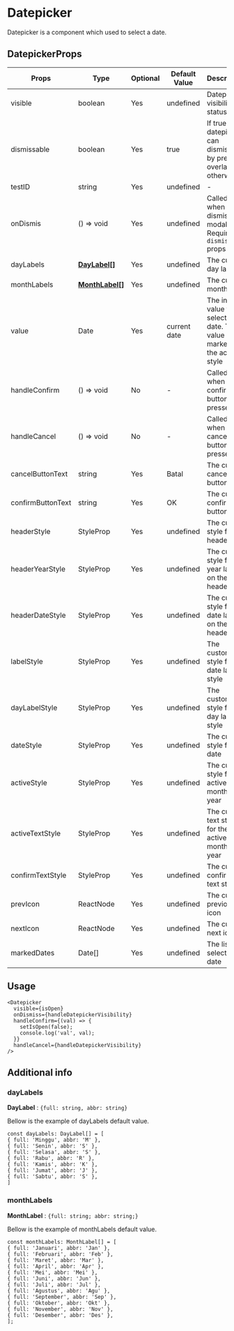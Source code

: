 # Datepicker

Datepicker is a component which used to select a date.

## DatepickerProps

| Props             | Type                             | Optional | Default Value | Description                                                                  |
| ----------------- | -------------------------------- | -------- | ------------- | ---------------------------------------------------------------------------- |
| visible           | boolean                          | Yes      | undefined     | Datepicker visibility status                                                 |
| dismissable       | boolean                          | Yes      | true          | If true, datepicker can dismissed by press on overlay and otherwise          |
| testID            | string                           | Yes      | undefined     | -                                                                            |
| onDismis          | () => void                       | Yes      | undefined     | Called when dismis the modal. Require `dismissable` props                    |
| dayLabels         | [**DayLabel[]**](#daylabels)     | Yes      | undefined     | The custom day label                                                         |
| monthLabels       | [**MonthLabel[]**](#monthlabels) | Yes      | undefined     | The custom month label                                                       |
| value             | Date                             | Yes      | current date  | The initial value fot selected date. The value is marked by the active style |
| handleConfirm     | () => void                       | No       | -             | Called when confirm button is pressed                                        |
| handleCancel      | () => void                       | No       | -             | Called when cancel button is pressed                                         |
| cancelButtonText  | string                           | Yes      | Batal         | The custom cancel button text                                                |
| confirmButtonText | string                           | Yes      | OK            | The custom confirm button text                                               |
| headerStyle       | StyleProp<ViewStyle>             | Yes      | undefined     | The custom style for the header                                              |
| headerYearStyle   | StyleProp<TextStyle>             | Yes      | undefined     | The custom style for the year label on the header                            |
| headerDateStyle   | StyleProp<TextStyle>             | Yes      | undefined     | The custom style for the date label on the header                            |
| labelStyle        | StyleProp<TextStyle>             | Yes      | undefined     | The custome style for the date label style                                   |
| dayLabelStyle     | StyleProp<TextStyle>             | Yes      | undefined     | The custome style for the day label style                                    |
| dateStyle         | StyleProp<TextStyle>             | Yes      | undefined     | The custom style for the date                                                |
| activeStyle       | StyleProp<ViewStyle>             | Yes      | undefined     | The custom style for active date, month, and year                            |
| activeTextStyle   | StyleProp<ViewStyle>             | Yes      | undefined     | The custom text style for the active date, month, and year                   |
| confirmTextStyle  | StyleProp<TextStyle>             | Yes      | undefined     | The custom confirm text style                                                |
| prevIcon          | ReactNode                        | Yes      | undefined     | The custom previous icon                                                     |
| nextIcon          | ReactNode                        | Yes      | undefined     | The custom next icon                                                         |
| markedDates       | Date[]                           | Yes      | undefined     | The list of selectable date                                                  |

## Usage

```
<Datepicker
  visible={isOpen}
  onDismiss={handleDatepickerVisibility}
  handleConfirm={(val) => {
    setIsOpen(false);
    console.log('val', val);
  }}
  handleCancel={handleDatepickerVisibility}
/>
```

## Additional info

### dayLabels

**DayLabel** : `{full: string, abbr: string}`

Bellow is the example of dayLabels default value.

```
const dayLabels: DayLabel[] = [
{ full: 'Minggu', abbr: 'M' },
{ full: 'Senin', abbr: 'S' },
{ full: 'Selasa', abbr: 'S' },
{ full: 'Rabu', abbr: 'R' },
{ full: 'Kamis', abbr: 'K' },
{ full: 'Jumat', abbr: 'J' },
{ full: 'Sabtu', abbr: 'S' },
]
```

### monthLabels

**MonthLabel** : `{full: string; abbr: string;}`

Bellow is the example of monthLabels default value.

```
const monthLabels: MonthLabel[] = [
{ full: 'Januari', abbr: 'Jan' },
{ full: 'Februari', abbr: 'Feb' },
{ full: 'Maret', abbr: 'Mar' },
{ full: 'April', abbr: 'Apr' },
{ full: 'Mei', abbr: 'Mei' },
{ full: 'Juni', abbr: 'Jun' },
{ full: 'Juli', abbr: 'Jul' },
{ full: 'Agustus', abbr: 'Agu' },
{ full: 'September', abbr: 'Sep' },
{ full: 'Oktober', abbr: 'Okt' },
{ full: 'November', abbr: 'Nov' },
{ full: 'Desember', abbr: 'Des' },
];
```
